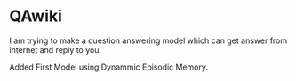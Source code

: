 # QAwiki
I am trying to make a question answering model which can get answer from internet and reply to you.

Added First Model using Dynammic Episodic Memory. 

